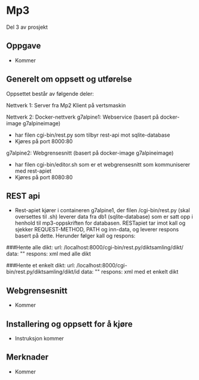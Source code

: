 # Mp3
Del 3 av prosjekt

## Oppgave
- Kommer

## Generelt om oppsett og utførelse
Oppsettet består av følgende deler:

Nettverk 1:
Server fra Mp2
Klient på vertsmaskin

Nettverk 2: Docker-nettverk
g7alpine1: Webservice (basert på docker-image g7alpineimage)
- har filen cgi-bin/rest.py som tilbyr rest-api mot sqlite-database
- Kjøres på port 8000:80

g7alpine2: Webgrensesnitt (basert på docker-image g7alpineimage)
- har filen cgi-bin/editor.sh som er et webgrensesnitt som kommuniserer med rest-apiet
- Kjøres på port 8080:80

## REST api
- Rest-apiet kjører i containeren g7alpine1, der filen /cgi-bin/rest.py (skal oversettes til .sh) leverer data fra db1 (sqlite-database) som er satt opp i henhold til mp3-oppskriften for databasen. RESTapiet tar imot kall og sjekker REQUEST-METHOD, PATH og inn-data, og leverer respons basert på dette. Herunder følger kall og respons:

###Hente alle dikt:
url: /localhost:8000/cgi-bin/rest.py/diktsamling/dikt/
data: ""
respons: xml med alle dikt
<diktsamling><dikt><diktID></diktID><dikt></dikt><epostadresse></epostadresse></dikt></diktsamling>

###Hente et enkelt dikt:
url: /localhost:8000/cgi-bin/rest.py/diktsamling/dikt/id
data: ""
respons: xml med et enkelt dikt
<diktsamling><dikt><diktID></diktID><dikt></dikt><epostadresse></epostadresse></dikt></diktsamling>



## Webgrensesnitt
- Kommer

## Installering og oppsett for å kjøre
- Instruksjon kommer

## Merknader
- Kommer